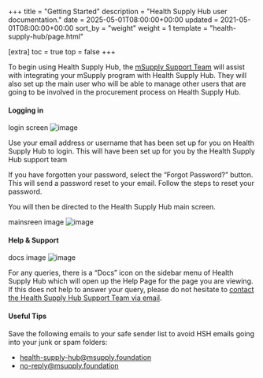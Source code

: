 +++
title = "Getting Started"
description = "Health Supply Hub user documentation."
date = 2025-05-01T08:00:00+00:00
updated = 2021-05-01T08:00:00+00:00
sort_by = "weight"
weight = 1
template = "health-supply-hub/page.html"

[extra]
toc = true
top = false
+++

To begin using Health Supply Hub, the [mSupply Support Team](mailto:health-supply-hub@msupply.foundation) will assist with integrating your mSupply program with Health Supply Hub. They will also set up the main user who will be able to manage other users that are going to be involved in the procurement process on Health Supply Hub.

#### Logging in

login screen
![image](/health-supply-hub/images/image.png)

Use your email address or username that has been set up for you on Health Supply Hub to login. This will have been set up for you by the Health Supply Hub support team

If you have forgotten your password, select the “Forgot Password?” button. This will send a password reset to your email. Follow the steps to reset your password.

You will then be directed to the Health Supply Hub main screen.

mainsreen image
![image](/health-supply-hub/images/image.png)

#### Help & Support

docs image
![image](/health-supply-hub/images/image.png)

For any queries, there is a “Docs” icon on the sidebar menu of Health Supply Hub which will open up the Help Page for the page you are viewing. If this does not help to answer your query, please do not hesitate to [contact the Health Supply Hub Support Team via email](mailto:health-supply-hub@msupply.foundation).

#### Useful Tips

Save the following emails to your safe sender list to avoid HSH emails going into your junk or spam folders:

- [health-supply-hub@msupply.foundation](mailto:health-supply-hub@msupply.foundation)
- [no-reply@msupply.foundation](mailto:no-reply@msupply.foundation)
